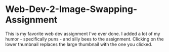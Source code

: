 # Web-Dev-2-Image-Swapping-Assignment
This is my favorite web dev assignment I've ever done. I added a lot of my humor - specifically puns - and silly bees to the assignment. Clicking on the lower thumbnail replaces the large thumbnail with the one you clicked.
